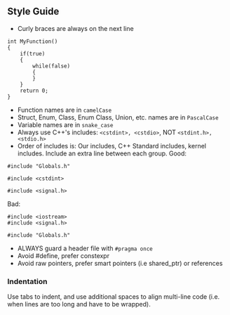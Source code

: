 ## Style Guide
- Curly braces are always on the next line
```
int MyFunction()
{
    if(true)
    {
        while(false)
        {
        }
    }
    return 0;
}
```
- Function names are in `camelCase`
- Struct, Enum, Class, Enum Class, Union, etc. names are in `PascalCase`
- Variable names are in `snake_case`
- Always use C++'s includes: `<cstdint>, <cstdio>`, NOT `<stdint.h>, <stdio.h>`
- Order of includes is: Our includes, C++ Standard includes, kernel includes.
  Include an extra line between each group.
Good:
```
#include "Globals.h"

#include <cstdint>

#include <signal.h>
```
Bad:
```
#include <iostream>
#include <signal.h>

#include "Globals.h"
```
- ALWAYS guard a header file with `#pragma once`
- Avoid #define, prefer constexpr
- Avoid raw pointers, prefer smart pointers (i.e shared_ptr) or references  

### Indentation
Use tabs to indent, and use additional spaces to align multi-line code (i.e. when lines are too long and
have to be wrapped).
